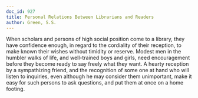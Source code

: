 ```yaml
---
doc_id: 927
title: Personal Relations Between Librarians and Readers
author: Green, S.S.
---
```


When scholars and persons of high social position come to a library,
they have confidence enough, in regard to the cordiality of their reception, 
to make known their wishes without timidity or reserve.
  Modest men in the humbler walks of life, and well-trained boys and girls, 
need encouragement before they become ready to say freely what they want.
  A hearty reception by a sympathizing friend, and the recognition of some one 
at hand who will listen to inquiries, even although he may consider them 
unimportant,  make it easy for such persons to ask questions, and put them at 
once on a  home footing.